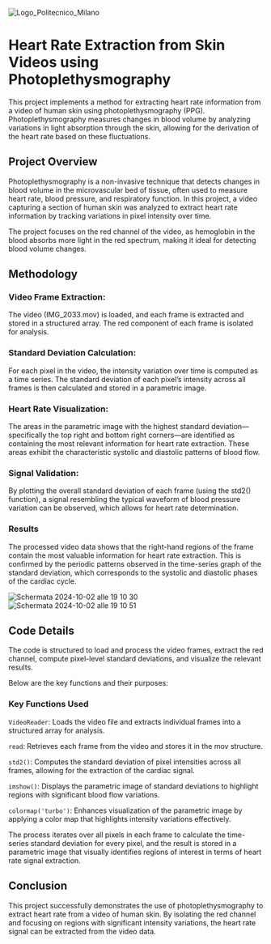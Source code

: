 ![Logo_Politecnico_Milano](https://github.com/user-attachments/assets/979e8edb-0b53-4ad0-b4d4-297af0080bf6)

# Heart Rate Extraction from Skin Videos using Photoplethysmography

This project implements a method for extracting heart rate information from a video of human skin using photoplethysmography (PPG). Photoplethysmography measures changes in blood volume by analyzing variations in light absorption through the skin, allowing for the derivation of the heart rate based on these fluctuations.

## Project Overview

Photoplethysmography is a non-invasive technique that detects changes in blood volume in the microvascular bed of tissue, often used to measure heart rate, blood pressure, and respiratory function. In this project, a video capturing a section of human skin was analyzed to extract heart rate information by tracking variations in pixel intensity over time.

The project focuses on the red channel of the video, as hemoglobin in the blood absorbs more light in the red spectrum, making it ideal for detecting blood volume changes.

## Methodology
### Video Frame Extraction: 
The video (IMG_2033.mov) is loaded, and each frame is extracted and stored in a structured array. The red component of each frame is isolated for analysis.
### Standard Deviation Calculation: 
For each pixel in the video, the intensity variation over time is computed as a time series. The standard deviation of each pixel’s intensity across all frames is then calculated and stored in a parametric image.
### Heart Rate Visualization: 
The areas in the parametric image with the highest standard deviation—specifically the top right and bottom right corners—are identified as containing the most relevant information for heart rate extraction. These areas exhibit the characteristic systolic and diastolic patterns of blood flow.
### Signal Validation: 
By plotting the overall standard deviation of each frame (using the std2() function), a signal resembling the typical waveform of blood pressure variation can be observed, which allows for heart rate determination.
### Results
The processed video data shows that the right-hand regions of the frame contain the most valuable information for heart rate extraction. This is confirmed by the periodic patterns observed in the time-series graph of the standard deviation, which corresponds to the systolic and diastolic phases of the cardiac cycle.

![Schermata 2024-10-02 alle 19 10 30](https://github.com/user-attachments/assets/926f3879-ebba-4e8e-bfbc-ddb9f50f8b97)
![Schermata 2024-10-02 alle 19 10 51](https://github.com/user-attachments/assets/9f0d7610-f9e6-4627-be33-4f7550979d67)



## Code Details
The code is structured to load and process the video frames, extract the red channel, compute pixel-level standard deviations, and visualize the relevant results. 

Below are the key functions and their purposes:
### Key Functions Used
`VideoReader`: Loads the video file and extracts individual frames into a structured array for analysis.

`read`: Retrieves each frame from the video and stores it in the mov structure.

`std2()`: Computes the standard deviation of pixel intensities across all frames, allowing for the extraction of the cardiac signal.

`imshow()`: Displays the parametric image of standard deviations to highlight regions with significant blood flow variations.

`colormap('turbo')`: Enhances visualization of the parametric image by applying a color map that highlights intensity variations effectively.

The process iterates over all pixels in each frame to calculate the time-series standard deviation for every pixel, and the result is stored in a parametric image that visually identifies regions of interest in terms of heart rate signal extraction.

## Conclusion
This project successfully demonstrates the use of photoplethysmography to extract heart rate from a video of human skin. By isolating the red channel and focusing on regions with significant intensity variations, the heart rate signal can be extracted from the video data.
